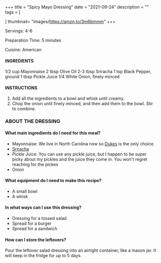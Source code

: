 +++
title = "Spicy Mayo Dressing"
date = "2021-09-24"
description = ""
tags = [
   
]
thumbnail= "images/https://amzn.to/3m6bmmm"
+++

Servings: 4-6 <!--more-->

Preparation Time: 5 minutes 

Cuisine: American 

#### INGREDIENTS 

1/2 cup Mayonnaise 
2 tbsp Olive Oil 
2-3 tbsp Sriracha 
1 tsp Black Pepper, ground 
1 tbsp Pickle Juice 
1/4 White Onion, finely minced 
  
#### INSTRUCTIONS

1. Add all the ingredients to a bowl and whisk until creamy. 
2. Chop the onion until finely minced, and then add them to the bowl. Stir to combine. 

### ABOUT THE DRESSING

#### What main ingredients do I need for this meal?

* Mayonnaise: We live in North Carolina now so [Dukes](https://amzn.to/3i8LkxD) is the only choice. 
* [Sriracha](https://amzn.to/3m6bmmm)
* Pickle Juice: You can use any pickle juice, but I happen to be super picky about my pickles and the juice they come in. You won't regret reaching for the pickes 
* Onion

#### What equipment do I need to make this recipe?

* A small bowl 
* A whisk 

#### In what ways can I use this dressing? 

* Dressing for a tossed salad
* Spread for a burger 
* Spread for a sandwich

#### How can I store the leftovers? 
Pour the leftover salad dressing into an airtight container, like a mason jar. It will keep in the fridge for up to 5 days.
